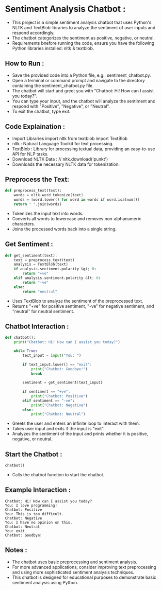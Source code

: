 # Sentiment Analysis Chatbot :
+ This project is a simple sentiment analysis chatbot that uses Python's NLTK and TextBlob libraries to analyze the sentiment of user inputs and respond accordingly.
+ The chatbot categorizes the sentiment as positive, negative, or neutral.
+ Requirements bnefore running the code, ensure you have the following Python libraries installed: nltk & textblob.
## How to Run :
+ Save the provided code into a Python file, e.g., sentiment_chatbot.py.
+ Open a terminal or command prompt and navigate to the directory containing the sentiment_chatbot.py file.
+ The chatbot will start and greet you with "Chatbot: Hi! How can I assist you today?".
+ You can type your input, and the chatbot will analyze the sentiment and respond with "Positive", "Negative", or "Neutral".
+ To exit the chatbot, type exit.
## Code Explaination :
+ Import Libraries import nltk from textblob import TextBlob
+ nltk : Natural Language Toolkit for text processing.
+ TextBlob : Library for processing textual data, providing an easy-to-use API for NLP tasks.
+ Download NLTK Data : // nltk.download('punkt')
+ Downloads the necessary NLTK data for tokenization.
## Preprocess the Text:
``` python
def preprocess_text(text):
    words = nltk.word_tokenize(text)
    words = [word.lower() for word in words if word.isalnum()]
    return " ".join(words)
 ```
+ Tokenizes the input text into words.
+ Converts all words to lowercase and removes non-alphanumeric characters.
+ Joins the processed words back into a single string.
## Get Sentiment :
``` python
def get_sentiment(text):
    text = preprocess_text(text)
    analysis = TextBlob(text)
    if analysis.sentiment.polarity &gt; 0:
        return "+ve"
    elif analysis.sentiment.polarity &lt; 0:
        return "-ve"
    else:
        return "neutral"
```
+ Uses TextBlob to analyze the sentiment of the preprocessed text.
+ Returns "+ve" for positive sentiment, "-ve" for negative sentiment, and "neutral" for neutral sentiment.
## Chatbot Interaction :
``` python
def chatbot():
    print("Chatbot: Hi! How can I assist you today?")

    while True:
        text_input = input("You: ")
    
        if text_input.lower() == "exit":
            print("Chatbot: Goodbye!")
            break
    
        sentiment = get_sentiment(text_input)
    
        if sentiment == "+ve":
            print("Chatbot: Positive")
        elif sentiment == "-ve":
            print("Chatbot: Negative")
        else:
            print("Chatbot: Neutral")
```
+ Greets the user and enters an infinite loop to interact with them.
+ Takes user input and exits if the input is "exit".
+ Analyzes the sentiment of the input and prints whether it is positive, negative, or neutral.
## Start the Chatbot :
``` python
chatbot()
```
+ Calls the chatbot function to start the chatbot.
## Example Interaction :
```
Chatbot: Hi! How can I assist you today?
You: I love programming!
Chatbot: Positive
You: This is too difficult.
Chatbot: Negative
You: I have no opinion on this.
Chatbot: Neutral
You: exit
Chatbot: Goodbye!
```
## Notes :
+ The chatbot uses basic preprocessing and sentiment analysis.
+ For more advanced applications, consider improving text preprocessing and using more sophisticated sentiment analysis techniques.
+ This chatbot is designed for educational purposes to demonstrate basic sentiment analysis using Python.
